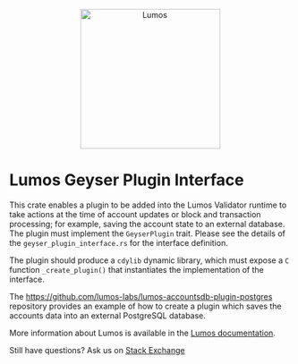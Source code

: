 <p align="center">
  <a href="https://lumos.com">
    <img alt="Lumos" src="https://i.imgur.com/IKyzQ6T.png" width="250" />
  </a>
</p>

# Lumos Geyser Plugin Interface

This crate enables a plugin to be added into the Lumos Validator runtime to
take actions at the time of account updates or block and transaction processing;
for example, saving the account state to an external database. The plugin must
implement the `GeyserPlugin` trait. Please see the details of the
`geyser_plugin_interface.rs` for the interface definition.

The plugin should produce a `cdylib` dynamic library, which must expose a `C`
function `_create_plugin()` that instantiates the implementation of the
interface.

The https://github.com/lumos-labs/lumos-accountsdb-plugin-postgres repository
provides an example of how to create a plugin which saves the accounts data into
an external PostgreSQL database.

More information about Lumos is available in the [Lumos documentation](https://lumos.com/docs).

Still have questions?  Ask us on [Stack Exchange](https://sola.na/sse)
